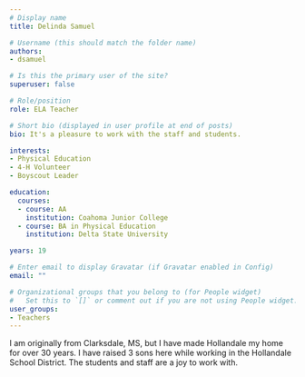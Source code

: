 ```yaml
---
# Display name
title: Delinda Samuel

# Username (this should match the folder name)
authors:
- dsamuel

# Is this the primary user of the site?
superuser: false

# Role/position
role: ELA Teacher

# Short bio (displayed in user profile at end of posts)
bio: It's a pleasure to work with the staff and students.

interests:
- Physical Education
- 4-H Volunteer
- Boyscout Leader

education:
  courses:
  - course: AA
    institution: Coahoma Junior College
  - course: BA in Physical Education
    institution: Delta State University

years: 19

# Enter email to display Gravatar (if Gravatar enabled in Config)
email: ""

# Organizational groups that you belong to (for People widget)
#   Set this to `[]` or comment out if you are not using People widget.
user_groups:
- Teachers
---
```


I am originally from Clarksdale, MS, but I have made Hollandale my home for over 30 years. I have raised 3 sons here while working in the Hollandale School District. The students and staff are a joy to work with.
